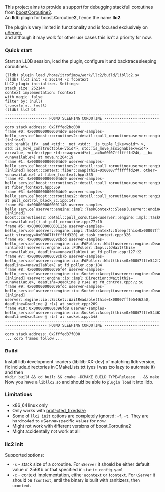 This project aims to provide a support for debugging stackfull coroutines
from [boost.Coroutine2](https://www.boost.org/doc/libs/1_81_0/libs/coroutine2/doc/html/index.html). <br>
An **ll**db plugin for boost.**C**oroutine**2**, hence the name **llc2**.

The plugin is very limited in functionality and is focused exclusively
on [uServer](https://github.com/userver-framework/userver), <br>
and although it may work for other use cases this isn't a priority for now.

### Quick start

Start an LLDB session, load the plugin, configure it and backtrace sleeping coroutines.

```
(lldb) plugin load /home/itrofimow/work/llc2/build/libllc2.so
(lldb) llc2 init -s 262144 -c fcontext
LLC2 plugin initialized. Settings:
stack_size: 262144
context implementation: fcontext
with magic: false
filter by: (null)
truncate at: (null)
(lldb) llc2 bt 
----------------------------------------------------------------------------------------- FOUND SLEEPING COROUTINE -----------------------------------------------------------------------------------------
coro stack address: 0x7fffed2bc000
frame #0: 0x0000000000304dd9 userver-samples-hello_service`boost::coroutines2::detail::pull_coroutine<userver::engine::impl::TaskContext*>::control_block::resume() [inlined] std::enable_if<__and_<std::__not_<std::__is_tuple_like<void*> >, std::is_move_constructible<void*>, std::is_move_assignable<void*> >::value, void>::type std::swap<void*>(__a=0x00007fffffffd240, __b=<unavailable>) at move.h:204:19
frame #1: 0x0000000000304dd9 userver-samples-hello_service`boost::coroutines2::detail::pull_coroutine<userver::engine::impl::TaskContext*>::control_block::resume() [inlined] boost::context::fiber::swap(this=0x00007fffffffd240, other=<unavailable>) at fiber_fcontext.hpp:335
frame #2: 0x0000000000304dd9 userver-samples-hello_service`boost::coroutines2::detail::pull_coroutine<userver::engine::impl::TaskContext*>::control_block::resume() at fiber_fcontext.hpp:269
frame #3: 0x0000000000304dd9 userver-samples-hello_service`boost::coroutines2::detail::pull_coroutine<userver::engine::impl::TaskContext*>::control_block::resume(this=0x00007fffffffd240) at pull_control_block_cc.ipp:147
frame #4: 0x0000000000301146 userver-samples-hello_service`userver::engine::impl::TaskContext::Sleep(userver::engine::impl::WaitStrategy&) [inlined] boost::coroutines2::detail::pull_coroutine<userver::engine::impl::TaskContext*>::operator(this=<unavailable>)() at pull_coroutine.ipp:77:10
frame #5: 0x000000000030113e userver-samples-hello_service`userver::engine::impl::TaskContext::Sleep(this=0x00007fffe5433c00, wait_strategy=0x00007fffffffd320) at task_context.cpp:326
frame #6: 0x000000000039cbcd userver-samples-hello_service`userver::engine::io::FdPoller::Wait(userver::engine::Deadline) [inlined] userver::engine::io::FdPoller::Impl::DoWait(this=<unavailable>, deadline=<unavailable>) at fd_poller.cpp:127:22
frame #7: 0x000000000039cb7b userver-samples-hello_service`userver::engine::io::FdPoller::Wait(this=0x00007fffe542f200, deadline=<unavailable>) at fd_poller.cpp:184
frame #8: 0x0000000000396fe4 userver-samples-hello_service`userver::engine::io::Socket::Accept(userver::engine::Deadline) [inlined] userver::engine::io::impl::Direction::Wait(this=<unavailable>, deadline=Deadline @ r14) at fd_control.cpp:72:58
frame #9: 0x0000000000396fdc userver-samples-hello_service`userver::engine::io::Socket::Accept(userver::engine::Deadline) [inlined] userver::engine::io::Socket::WaitReadable(this=0x00007fffe54462a0, deadline=Deadline @ r14) at socket.cpp:209
frame #10: 0x0000000000396fd8 userver-samples-hello_service`userver::engine::io::Socket::Accept(this=0x00007fffe54462a0, deadline=Deadline @ r14) at socket.cpp:348
----------------------------------------------------------------------------------------- FOUND SLEEPING COROUTINE -----------------------------------------------------------------------------------------
coro stack address: 0x7fffed37f000
... coro frames follow ...
```

### Build

Install lldb development headers (liblldb-XX-dev) of matching lldb version, <br>
fix include_directories in CMakeLists.txt (yes i was too lazy to automate it) and then <br>
`mkdir build && cd build && cmake -DCMAKE_BUILD_TYPE=Release .. && make` <br>
Now you have a `libllc2.so` and should be able to `plugin load` it into lldb.

### Limitations

* x86_64 linux only
* Only works
  with [protected_fixedsize](https://www.boost.org/doc/libs/1_81_0/libs/coroutine2/doc/html/coroutine2/stack/protected_fixedsize.html)
* Some of `llc2 init` options are completely ignored: `-f`, `-t`. They are hardcoded to uServer-specific values for now.
* Might not work with different versions of boost.Coroutine2
* Might accidentally not work at all

### llc2 init

Supported options:

* `-s` - stack size of a coroutine. For `uServer` it should be either default value of 256Kb or that specified
  in `static_config.yaml`
* `-c` - context implementation, either `ucontext` or `fcontext`. For `uServer` it should be `fcontext`, until the
  binary is built with sanitizers, then `ucontext`.
